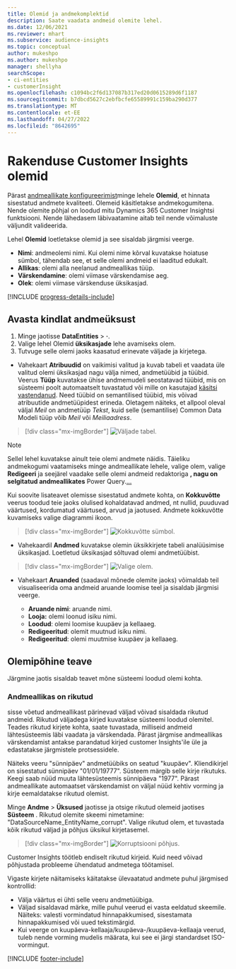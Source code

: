 ```yaml
---
title: Olemid ja andmekomplektid
description: Saate vaadata andmeid olemite lehel.
ms.date: 12/06/2021
ms.reviewer: mhart
ms.subservice: audience-insights
ms.topic: conceptual
author: mukeshpo
ms.author: mukeshpo
manager: shellyha
searchScope:
- ci-entities
- customerInsight
ms.openlocfilehash: c1094bc2f6d137087b317ed20d0615289d6f1187
ms.sourcegitcommit: b7dbcd5627c2ebfbcfe65589991c159ba290d377
ms.translationtype: MT
ms.contentlocale: et-EE
ms.lasthandoff: 04/27/2022
ms.locfileid: "8642695"
---
```

# <a name="entities-in-customer-insights"></a>Rakenduse Customer Insights olemid

Pärast [andmeallikate konfigureerimist](data-sources.md)minge lehele **Olemid**, et hinnata sisestatud andmete kvaliteeti. Olemeid käsitletakse andmekogumitena. Nende olemite põhjal on loodud mitu Dynamics 365 Customer Insightsi funktsiooni. Nende lähedasem läbivaatamine aitab teil nende võimaluste väljundit valideerida.

Lehel **Olemid** loetletakse olemid ja see sisaldab järgmisi veerge.

- **Nimi**: andmeolemi nimi. Kui olemi nime kõrval kuvatakse hoiatuse sümbol, tähendab see, et selle olemi andmeid ei laaditud edukalt.
- **Allikas**: olemi alla neelanud andmeallikas tüüp.
- **Värskendamine**: olemi viimase värskendamise aeg.
- **Olek**: olemi viimase värskenduse üksikasjad.

[!INCLUDE [progress-details-include](includes/progress-details-pane.md)]

## <a name="explore-a-specific-entitys-data"></a>Avasta kindlat andmeüksust

1. Minge jaotisse **DataEntities** > **·**.
1. Valige lehel Olemid **üksikasjade** lehe avamiseks olem.  
1. Tutvuge selle olemi jaoks kaasatud erinevate väljade ja kirjetega.

- Vahekaart **Atribuudid** on vaikimisi valitud ja kuvab tabeli et vaadata üle valitud olemi üksikasjad nagu välja nimed, andmetüübid ja tüübid. Veerus **Tüüp** kuvatakse ühise andmemudeli seostatavad tüübid, mis on süsteemi poolt automaatselt tuvastatud või mille on kasutajad [käsitsi vastendanud](map-entities.md). Need tüübid on semantilised tüübid, mis võivad atribuutide andmetüüpidest erineda. Oletagem näiteks, et allpool oleval väljal *Meil* on andmetüüp *Tekst*, kuid selle (semantilise) Common Data Modeli tüüp võib *Meil* või *Meiliaadress*.

> [!div class="mx-imgBorder"]
> ![Väljade tabel.](media/data-manager-entities-fields.PNG "Väljade tabel")

> [!NOTE]
> Sellel lehel kuvatakse ainult teie olemi andmete näidis. Täieliku andmekogumi vaatamiseks minge andmeallikate lehele, valige olem, valige **Redigeeri** ja seejärel vaadake selle olemi andmeid redaktoriga **, nagu on selgitatud andmeallikates** Power Query.[...](data-sources.md)

Kui soovite lisateavet olemisse sisestatud andmete kohta, on **Kokkuvõtte** veerus toodud teie jaoks olulised kohaldatavad andmed, nt nullid, puuduvad väärtused, kordumatud väärtused, arvud ja jaotused. Andmete kokkuvõtte kuvamiseks valige diagrammi ikoon.

> [!div class="mx-imgBorder"]
> ![Kokkuvõtte sümbol.](media/data-manager-entities-summary.png "Andmete kokkuvõtte tabel")

- Vahekaardil **Andmed** kuvatakse olemin üksikkirjete tabeli analüüsimise üksikasjad. Loetletud üksikasjad sõltuvad olemi andmetüübist.

> [!div class="mx-imgBorder"]
> ![Valige olem.](media/data-manager-entities-data.png "Olemi valimine")

- Vahekaart **Aruanded** (saadaval mõnede olemite jaoks) võimaldab teil visualiseerida oma andmeid aruande loomise teel ja sisaldab järgmisi veerge.

  - **Aruande nimi**: aruande nimi.
  - **Looja:** olemi loonud isiku nimi.
  - **Loodud**: olemi loomise kuupäev ja kellaaeg.
  - **Redigeeritud**: olemit muutnud isiku nimi.
  - **Redigeeritud**: olemi muutmise kuupäev ja kellaaeg. 

## <a name="entity-specific-information"></a>Olemipõhine teave

Järgmine jaotis sisaldab teavet mõne süsteemi loodud olemi kohta.

### <a name="corrupted-data-sources"></a>Andmeallikas on rikutud

sisse võetud andmeallikast pärinevad väljad võivad sisaldada rikutud andmeid. Rikutud väljadega kirjed kuvatakse süsteemi loodud olemitel. Teades rikutud kirjete kohta, saate tuvastada, milliseid andmeid lähtesüsteemis läbi vaadata ja värskendada. Pärast järgmise andmeallikas värskendamist antakse parandatud kirjed customer Insights'ile üle ja edastatakse järgmistele protsessidele. 

Näiteks veeru "sünnipäev" andmetüübiks on seatud "kuupäev". Kliendikirjel on sisestatud sünnipäev "01/01/19777". Süsteem märgib selle kirje rikutuks. Keegi saab nüüd muuta lähtesüsteemis sünnipäeva "1977". Pärast andmeallikate automaatset värskendamist on väljal nüüd kehtiv vorming ja kirje eemaldatakse rikutud olemist. 

Minge **Andme** > **Üksused** jaotisse ja otsige rikutud olemeid jaotises **Süsteem** . Rikutud olemite skeemi nimetamine: "DataSourceName_EntityName_corrupt". Valige rikutud olem, et tuvastada kõik rikutud väljad ja põhjus üksikul kirjetasemel.
> [!div class="mx-imgBorder"]
> ![Korruptsiooni põhjus.](media/corruption-reason.png "Korruptsiooni põhjus")

Customer Insights töötleb endiselt rikutud kirjeid. Kuid need võivad põhjustada probleeme ühendatud andmetega töötamisel.

Vigaste kirjete näitamiseks käitatakse ülevaatatud andmete puhul järgmised kontrollid: 

- Välja väärtus ei ühti selle veeru andmetüübiga.
- Väljad sisaldavad märke, mille puhul veerud ei vasta eeldatud skeemile. Näiteks: valesti vormindatud hinnapakkumised, sisestamata hinnapakkumised või uued tekstimärgid.
- Kui veerge on kuupäeva-kellaaja/kuupäeva-/kuupäeva-kellaaja veerud, tuleb nende vorming mudelis määrata, kui see ei järgi standardset ISO-vormingut.


[!INCLUDE [footer-include](includes/footer-banner.md)]

